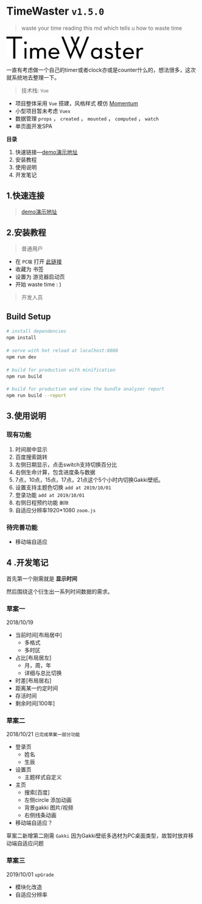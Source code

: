# TimeWaster `v1.5.0` 

> waste your time reading this md which tells u how to waste time

![pro-logo](./src/assets/logo.gif)

一直有考虑做一个自己的timer或者clock亦或是counter什么的，想法很多，这次就系统地去整理一下。

>技术栈: `Vue`  

- 项目整体采用 ` Vue ` 搭建，风格样式 模仿 [Momentum](https://momentumdash.com/)
- 小型项目暂未考虑 `Vuex ` 
- 数据管理 `props` ，  ` created ` ， ` mounted ` ， ` computed ` ， ` watch ` 
- 单页面开发SPA


 **目录** 
1. 快速链接—[demo演示地址](https://mulander-j.github.io/timeWaster/demo/index.html#/)
2. 安装教程
3. 使用说明
4. 开发笔记

## 1.快速连接
> [demo演示地址](https://mulander-j.github.io/timeWaster/demo/index.html#/)

## 2.安装教程
>  普通用户

- 在   `PC端`   打开  [此链接](https://mulander-j.github.io/timeWaster/demo/index.html#/)
- 收藏为 书签
- 设置为 游览器启动页
- 开始 waste time : )

> 开发人员

## Build Setup ##

``` bash
# install dependencies
npm install

# serve with hot reload at localhost:8080
npm run dev

# build for production with minification
npm run build

# build for production and view the bundle analyzer report
npm run build --report
```

## 3.使用说明
### 现有功能

1. 时间居中显示
2. 百度搜索跳转
3. 左侧日期显示，点击switch支持切换百分比
4. 右侧生命计算，包含进度条与数据
5. 7点，10点，15点，17点，21点这个5个小时内切换Gakki壁纸。
6. 设置支持主题色切换 `add at 2019/10/01`
7. 登录功能 `add at 2019/10/01`
8. 右侧日程预约功能 `删除`
9. 自适应分辨率1920*1080 `zoom.js`

### 待完善功能

- 移动端自适应

## 4 .开发笔记

首先第一个刚需就是 **显示时间** 

然后围绕这个衍生出一系列时间数据的需求。

### 草案一

2018/10/19
- 当前时间[布局居中]
  - 多格式
  - 多时区
- 占比[布局居左]
  - 月，周，年
  - 详细与总比切换
-  时差[布局居右]
  - 距离某一约定时间
- 存活时间
- 剩余时间[100年]

### 草案二

2018/10/21  ``已完成草案一部分功能  `` 
- 登录页
  -  姓名
  -  生辰
- 设置页
  - 主题样式自定义
- 主页
  - 搜索[百度]
  - 左侧circle 添加动画
  - 背景gakki 图片/视频
  - 右侧线条动画
- 移动端自适应？

草案二新增第二刚需   `Gakki` 
因为Gakki壁纸多选材为PC桌面类型，故暂时放弃移动端自适应问题

### 草案三

2019/10/01  `upGrade`

- 模块化改造 
- 自适应分辨率
